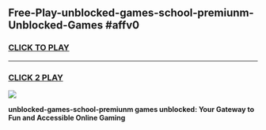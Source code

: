 
## Free-Play-unblocked-games-school-premiunm-Unblocked-Games #affv0
<h3>
<a href="https://news.freeplayer.one?title=unblocked-games-school-premiunm&ref=8M">CLICK TO PLAY</a></h3>
<hr>

<h3>
<a href="https://news.freeplayer.one?title=unblocked-games-school-premiunm&ref=8M">CLICK 2 PLAY</a>
  
</h3>

<a href="https://news.freeplayer.one?title=unblocked-games-school-premiunm&ref=8M"><img src="https://clearcache.store/games.png"></a>


**unblocked-games-school-premiunm games unblocked: Your Gateway to Fun and Accessible Online Gaming**
